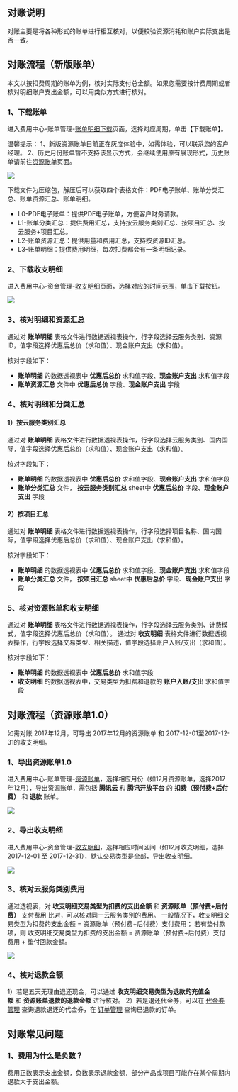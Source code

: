 

## 对账说明

对账主要是将各种形式的账单进行相互核对，以便校验资源消耗和账户实际支出是否一致。



## 对账流程（新版账单）

本文以按扣费周期的账单为例，核对实际支付总金额。如果您需要按计费周期或者核对明细账户支出金额，可以用类似方式进行核对。


### 1、下载账单

进入费用中心-账单管理-[账单明细下载](https://console.cloud.tencent.com/expense/bill/download)页面，选择对应周期，单击【下载账单】。




温馨提示：
1、新版资源账单目前正在灰度体验中，如需体验，可以联系您的客户经理。
2、历史月份账单暂不支持该显示方式，会继续使用原有展现形式，历史账单请前往[资源账单](https://console.cloud.tencent.com/account/resources)页面。



![](https://main.qcloudimg.com/raw/9236fb95e9189cba76b80da15076bbae.png)


下载文件为压缩包，解压后可以获取四个表格文件：PDF电子账单、账单分类汇总、账单资源汇总、账单明细。

- L0-PDF电子账单：提供PDF电子账单，方便客户财务请款。
- L1-账单分类汇总：提供费用汇总，支持按云服务类别汇总、按项目汇总、按云服务+项目汇总。
- L2-账单资源汇总：提供用量和费用汇总，支持按资源ID汇总。
- L3-账单明细：提供费用明细，每次扣费都会有一条明细记录。


### 2、下载收支明细

进入费用中心-资金管理-[收支明细](https://console.cloud.tencent.com/account/fee)页面，选择对应的时间范围，单击下载按钮。



![](https://main.qcloudimg.com/raw/2dedd9a3561864111d7da954810fda36.png)



### 3、核对明细和资源汇总

通过对 **账单明细** 表格文件进行数据透视表操作，行字段选择云服务类别、资源ID，值字段选择优惠后总价（求和值）、现金账户支出（求和值）。

核对字段如下：

- **账单明细** 的数据透视表中 **优惠后总价** 求和值字段、**现金账户支出** 求和值字段
- **账单资源汇总** 文件中 **优惠后总价** 字段、**现金账户支出** 字段





### 4、核对明细和分类汇总

#### 1）按云服务类别汇总

通过对 **账单明细** 表格文件进行数据透视表操作，行字段选择云服务类别、国内国际，值字段选择优惠后总价（求和值）、现金账户支出（求和值）。

核对字段如下：

- **账单明细** 的数据透视表中 **优惠后总价** 求和值字段、**现金账户支出** 求和值字段
- **账单分类汇总** 文件， **按云服务类别汇总** sheet中 **优惠后总价** 字段、**现金账户支出** 字段




#### 2）按项目汇总

通过对 **账单明细** 表格文件进行数据透视表操作，行字段选择项目名称、国内国际，值字段选择优惠后总价（求和值）、现金账户支出（求和值）。

核对字段如下：

- **账单明细** 的数据透视表中 **优惠后总价** 求和值字段、**现金账户支出** 求和值字段
- **账单分类汇总** 文件， **按项目汇总** sheet中 **优惠后总价** 字段、**现金账户支出** 字段




### 5、核对资源账单和收支明细

通过对 **账单明细** 表格文件进行数据透视表操作，行字段选择云服务类别、计费模式，值字段选择优惠后总价（求和值）。
通过对 **收支明细** 表格文件进行数据透视表操作，行字段选择交易类型、相关描述，值字段选择账户入账/支出（求和值）。

核对字段如下：

- **账单明细** 的数据透视表中 **优惠后总价** 求和值字段
- **收支明细** 的数据透视表中，交易类型为扣费和退款的 **账户入账/支出** 求和值字段



## 对账流程（资源账单1.0）

如需对账 2017年12月，可导出 2017年12月的资源账单 和 2017-12-01至2017-12-31的收支明细。

### 1、导出资源账单1.0
进入费用中心-账单管理-[资源账单](https://console.cloud.tencent.com/account/resources)，选择相应月份（如12月资源账单，选择2017年12月），导出资源账单，需包括 **腾讯云** 和 **腾讯开放平台** 的 **扣费（预付费+后付费）** 和 **退款** 账单。

![](https://mc.qcloudimg.com/static/img/a2201ddcdb51e211031f62f9a781cdf2/image.jpg)

### 2、导出收支明细
进入费用中心-资金管理-[收支明细](https://console.cloud.tencent.com/account/fee)，选择相应时间区间（如12月收支明细，选择2017-12-01 至 2017-12-31），默认交易类型是全部，导出收支明细。

![](https://mc.qcloudimg.com/static/img/ea401901af72f34f39109a050d91ca26/image.jpg)

### 3、核对云服务类别费用
通过透视表，对 **收支明细交易类型为扣费的支出金额** 和 **资源账单（预付费+后付费）** 支付费用 比对，可以核对同一云服务类别的费用。
一般情况下，收支明细交易类型为扣费的支出金额 = 资源账单（预付费+后付费）支付费用；
若有垫付款项，则 收支明细交易类型为扣费的支出金额 = 资源账单（预付费+后付费）支付费用 + 垫付回款金额。


![](https://mc.qcloudimg.com/static/img/e1fc8ee7c297cba2c60e4f578ac1a94c/image.jpg)

### 4、核对退款金额
1）若是五天无理由退还现金，可以通过 **收支明细交易类型为退款的充值金额** 和 **资源账单退款的退款金额** 进行核对。
2）若是退还代金券，可以在 [代金券管理](https://console.cloud.tencent.com/account/voucher) 查询退款退还的代金券，在 [订单管理](https://console.cloud.tencent.com/deal) 查询已退款的订单。



## 对账常见问题


### 1、费用为什么是负数？

费用正数表示支出金额，负数表示退款金额，部分产品或项目可能存在某个周期内退款大于支出金额。




  
